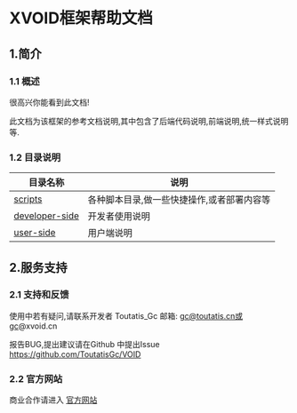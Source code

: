 # XVOID框架帮助文档

## 1.简介

### 1.1 概述

很高兴你能看到此文档!

此文档为该框架的参考文档说明,其中包含了后端代码说明,前端说明,统一样式说明等.

### 1.2 目录说明

| 目录名称                                        | 说明                                       |
| ----------------------------------------------- | ------------------------------------------ |
| [scripts](scripts)                              | 各种脚本目录,做一些快捷操作,或者部署内容等 |
| [developer-side](reference-docs\developer-side) | 开发者使用说明                             |
| [user-side](reference-docs\user-side)           | 用户端说明                                 |

## 2.服务支持

### 2.1 支持和反馈

使用中若有疑问,请联系开发者 Toutatis_Gc 邮箱: gc@toutatis.cn或gc@xvoid.cn

报告BUG,提出建议请在Github 中提出Issue https://github.com/ToutatisGc/VOID

### 2.2 官方网站

商业合作请进入 [官方网站](http://dev.xvoid.cn) 

